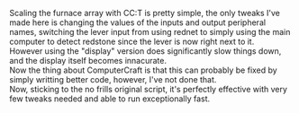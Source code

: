 Scaling the furnace array with CC:T is pretty simple, the only tweaks I've made here is changing the values of the inputs and output peripheral names, switching the lever input from using rednet to simply using the main computer to detect redstone since the lever is now right next to it.  
However using the "display" version does significantly slow things down, and the display itself becomes innacurate.  
Now the thing about ComputerCraft is that this can probably be fixed by simply writting better code, however, I've not done that.  
Now, sticking to the no frills original script, it's perfectly effective with very few tweaks needed and able to run exceptionally fast.